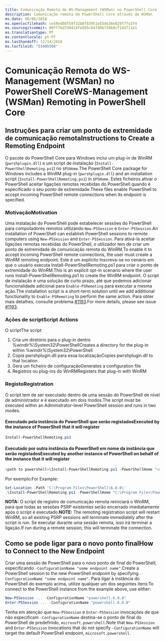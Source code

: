 ```yaml
---
title: Comunicação Remota do WS-Management (WSMan) no PowerShell Core
description: Comunicação remota do PowerShell Core através de WSMan
ms.date: 08/06/2018
ms.openlocfilehash: ce58ed88f59f32b0f83951e55de36e829f7fa3f4
ms.sourcegitcommit: 00ff76d7d9414fe585c04740b739b9cf14d711e1
ms.translationtype: MT
ms.contentlocale: pt-PT
ms.lasthandoff: 12/14/2018
ms.locfileid: "53405566"
---
```

# <a name="ws-management-wsman-remoting-in-powershell-core"></a><span data-ttu-id="04d1e-103">Comunicação Remota do WS-Management (WSMan) no PowerShell Core</span><span class="sxs-lookup"><span data-stu-id="04d1e-103">WS-Management (WSMan) Remoting in PowerShell Core</span></span>

## <a name="instructions-to-create-a-remoting-endpoint"></a><span data-ttu-id="04d1e-104">Instruções para criar um ponto de extremidade de comunicação remota</span><span class="sxs-lookup"><span data-stu-id="04d1e-104">Instructions to Create a Remoting Endpoint</span></span>

<span data-ttu-id="04d1e-105">O pacote do PowerShell Core para Windows inclui um plug-in de WinRM (`pwrshplugin.dll`) e um script de instalação (`Install-PowerShellRemoting.ps1`) no `$PSHome`.</span><span class="sxs-lookup"><span data-stu-id="04d1e-105">The PowerShell Core package for Windows includes a WinRM plug-in (`pwrshplugin.dll`) and an installation script (`Install-PowerShellRemoting.ps1`) in `$PSHome`.</span></span>
<span data-ttu-id="04d1e-106">Estes ficheiros ativar o PowerShell aceitar ligações remotas recebidas do PowerShell quando é especificado o seu ponto de extremidade.</span><span class="sxs-lookup"><span data-stu-id="04d1e-106">These files enable PowerShell to accept incoming PowerShell remote connections when its endpoint is specified.</span></span>

### <a name="motivation"></a><span data-ttu-id="04d1e-107">Motivação</span><span class="sxs-lookup"><span data-stu-id="04d1e-107">Motivation</span></span>

<span data-ttu-id="04d1e-108">Uma instalação do PowerShell pode estabelecer sessões do PowerShell para computadores remotos utilizando `New-PSSession` e `Enter-PSSession`.</span><span class="sxs-lookup"><span data-stu-id="04d1e-108">An installation of PowerShell can establish PowerShell sessions to remote computers using `New-PSSession` and `Enter-PSSession`.</span></span>
<span data-ttu-id="04d1e-109">Para ativá-la aceitar ligações remotas recebidas do PowerShell, o utilizador tem de criar um ponto de extremidade de comunicação remota do WinRM.</span><span class="sxs-lookup"><span data-stu-id="04d1e-109">To enable it to accept incoming PowerShell remote connections, the user must create a WinRM remoting endpoint.</span></span>
<span data-ttu-id="04d1e-110">Este é um explícito Inscreva-se no cenário em que o usuário executa Install-PowerShellRemoting.ps1 para criar o ponto de extremidade do WinRM.</span><span class="sxs-lookup"><span data-stu-id="04d1e-110">This is an explicit opt-in scenario where the user runs Install-PowerShellRemoting.ps1 to create the WinRM endpoint.</span></span>
<span data-ttu-id="04d1e-111">O script de instalação é uma solução de curto prazo, até que podemos adicionar funcionalidade adicional para `Enable-PSRemoting` para executar a mesma ação.</span><span class="sxs-lookup"><span data-stu-id="04d1e-111">The installation script is a short-term solution until we add additional functionality to `Enable-PSRemoting` to perform the same action.</span></span>
<span data-ttu-id="04d1e-112">Para obter mais detalhes, consulte problema [#1193](https://github.com/PowerShell/PowerShell/issues/1193).</span><span class="sxs-lookup"><span data-stu-id="04d1e-112">For more details, please see issue [#1193](https://github.com/PowerShell/PowerShell/issues/1193).</span></span>

### <a name="script-actions"></a><span data-ttu-id="04d1e-113">Ações de script</span><span class="sxs-lookup"><span data-stu-id="04d1e-113">Script Actions</span></span>

<span data-ttu-id="04d1e-114">O script</span><span class="sxs-lookup"><span data-stu-id="04d1e-114">The script</span></span>

1. <span data-ttu-id="04d1e-115">Cria um diretório para o plug-in dentro %windir%\System32\PowerShell</span><span class="sxs-lookup"><span data-stu-id="04d1e-115">Creates a directory for the plug-in within %windir%\System32\PowerShell</span></span>
1. <span data-ttu-id="04d1e-116">Copia pwrshplugin.dll para essa localização</span><span class="sxs-lookup"><span data-stu-id="04d1e-116">Copies pwrshplugin.dll to that location</span></span>
1. <span data-ttu-id="04d1e-117">Gera um ficheiro de configuração</span><span class="sxs-lookup"><span data-stu-id="04d1e-117">Generates a configuration file</span></span>
1. <span data-ttu-id="04d1e-118">Registros ou plug-ins do WinRM</span><span class="sxs-lookup"><span data-stu-id="04d1e-118">Registers that plug-in with WinRM</span></span>

### <a name="registration"></a><span data-ttu-id="04d1e-119">Registo</span><span class="sxs-lookup"><span data-stu-id="04d1e-119">Registration</span></span>

<span data-ttu-id="04d1e-120">O script tem de ser executado dentro de uma sessão do PowerShell de nível de administrador e é executado em dois modos.</span><span class="sxs-lookup"><span data-stu-id="04d1e-120">The script must be executed within an Administrator-level PowerShell session and runs in two modes.</span></span>

#### <a name="executed-by-the-instance-of-powershell-that-it-will-register"></a><span data-ttu-id="04d1e-121">Executado pela instância do PowerShell que serão registados</span><span class="sxs-lookup"><span data-stu-id="04d1e-121">Executed by the instance of PowerShell that it will register</span></span>

```powershell
Install-PowerShellRemoting.ps1
```

#### <a name="executed-by-another-instance-of-powershell-on-behalf-of-the-instance-that-it-will-register"></a><span data-ttu-id="04d1e-122">Executado por outra instância do PowerShell em nome da instância que serão registados</span><span class="sxs-lookup"><span data-stu-id="04d1e-122">Executed by another instance of PowerShell on behalf of the instance that it will register</span></span>

```powershell
<path to powershell>\Install-PowerShellRemoting.ps1 -PowerShellHome "<absolute path to the instance's $PSHOME>"
```

<span data-ttu-id="04d1e-123">Por exemplo:</span><span class="sxs-lookup"><span data-stu-id="04d1e-123">For Example:</span></span>

```powershell
Set-Location -Path 'C:\Program Files\PowerShell\6.0.0\'
.\Install-PowerShellRemoting.ps1 -PowerShellHome "C:\Program Files\PowerShell\6.0.0\"
```

<span data-ttu-id="04d1e-124">**NOTA:** O script de registro de comunicação remota reiniciará o WinRM, para que todas as sessões PSRP existentes serão encerrado imediatamente após o script é executado.</span><span class="sxs-lookup"><span data-stu-id="04d1e-124">**NOTE:** The remoting registration script will restart WinRM, so all existing PSRP sessions will terminate immediately after the script is run.</span></span> <span data-ttu-id="04d1e-125">Se executar durante uma sessão remota, isso irá terminar a ligação.</span><span class="sxs-lookup"><span data-stu-id="04d1e-125">If run during a remote session, this will terminate the connection.</span></span>

## <a name="how-to-connect-to-the-new-endpoint"></a><span data-ttu-id="04d1e-126">Como se pode ligar para o novo ponto final</span><span class="sxs-lookup"><span data-stu-id="04d1e-126">How to Connect to the New Endpoint</span></span>

<span data-ttu-id="04d1e-127">Criar uma sessão de PowerShell para o novo ponto de final do PowerShell, especificando `-ConfigurationName "some endpoint name"`.</span><span class="sxs-lookup"><span data-stu-id="04d1e-127">Create a PowerShell session to the new PowerShell endpoint by specifying `-ConfigurationName "some endpoint name"`.</span></span> <span data-ttu-id="04d1e-128">Para ligar à instância do PowerShell do exemplo acima, utilize qualquer um dos seguintes itens:</span><span class="sxs-lookup"><span data-stu-id="04d1e-128">To connect to the PowerShell instance from the example above, use either:</span></span>

```powershell
New-PSSession ... -ConfigurationName "powershell.6.0.0"
Enter-PSSession ... -ConfigurationName "powershell.6.0.0"
```

<span data-ttu-id="04d1e-129">Tenha em atenção que `New-PSSession` e `Enter-PSSession` invocações de que não especificam `-ConfigurationName` destina-se o ponto de final do PowerShell de predefinido, `microsoft.powershell`.</span><span class="sxs-lookup"><span data-stu-id="04d1e-129">Note that `New-PSSession` and `Enter-PSSession` invocations that do not specify `-ConfigurationName` will target the default PowerShell endpoint, `microsoft.powershell`.</span></span>